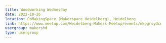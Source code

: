 ```yaml
---
title: Woodworking Wednesday
date: 2022-10-26
location: CoMakingSpace (Makerspace Heidelberg), Heidelberg
link: https://www.meetup.com/Heidelberg-Makers-Meetup/events/nkbgrsydcnbjc/
usergroup: makershd
type: usergroup
---
```


